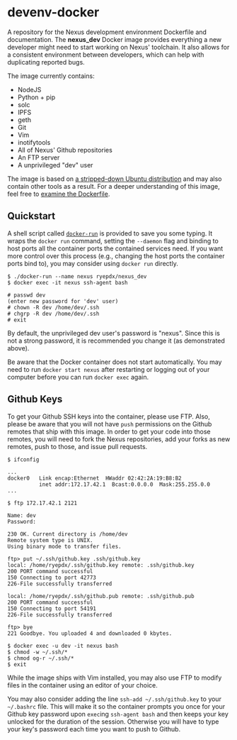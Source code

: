 # devenv-docker

A repository for the Nexus development environment Dockerfile and documentation.
The **nexus_dev** Docker image provides everything a new developer might need to
start working on Nexus' toolchain. It also allows for a consistent environment
between developers, which can help with duplicating reported bugs.

The image currently contains:

- NodeJS
- Python + pip
- solc
- IPFS
- geth
- Git
- Vim
- inotifytools
- All of Nexus' Github repositories
- An FTP server
- A unprivileged "dev" user

The image is based on [a stripped-down Ubuntu
distribution](https://github.com/phusion/baseimage-docker) and may also contain
other tools as a result. For a deeper understanding of this image, feel free to
[examine the Dockerfile](base-image/Dockerfile).

## Quickstart

A shell script called [`docker-run`](docker-run) is provided to save you some
typing. It wraps the `docker run` command, setting the `--daemon` flag and
binding to host ports all the container ports the contained services need. If
you want more control over this process (e.g., changing the host ports the
container ports bind to), you may consider using `docker run` directly.

```
$ ./docker-run --name nexus ryepdx/nexus_dev
$ docker exec -it nexus ssh-agent bash

# passwd dev
(enter new password for 'dev' user)
# chown -R dev /home/dev/.ssh
# chgrp -R dev /home/dev/.ssh
# exit
```

By default, the unprivileged dev user's password is "nexus". Since this is not a
strong password, it is recommended you change it (as demonstrated above).

Be aware that the Docker container does not start automatically. You may need to
run `docker start nexus` after restarting or logging out of your computer before
you can run `docker exec` again.

## Github Keys

To get your Github SSH keys into the container, please use FTP. Also, please be
aware that you will not have `push` permissions on the Github remotes that ship
with this image. In order to get your code into those remotes, you will need to
fork the Nexus repositories, add your forks as new remotes, push to those, and
issue pull requests.

```
$ ifconfig

...
docker0   Link encap:Ethernet  HWaddr 02:42:2A:19:B8:B2
          inet addr:172.17.42.1  Bcast:0.0.0.0  Mask:255.255.0.0
...

$ ftp 172.17.42.1 2121

Name: dev
Password:

230 OK. Current directory is /home/dev
Remote system type is UNIX.
Using binary mode to transfer files.

ftp> put ~/.ssh/github.key .ssh/github.key
local: /home/ryepdx/.ssh/github.key remote: .ssh/github.key
200 PORT command successful
150 Connecting to port 42773
226-File successfully transferred

local: /home/ryepdx/.ssh/github.pub remote: .ssh/github.pub
200 PORT command successful
150 Connecting to port 54191
226-File successfully transferred

ftp> bye
221 Goodbye. You uploaded 4 and downloaded 0 kbytes.

$ docker exec -u dev -it nexus bash
$ chmod -w ~/.ssh/*
$ chmod og-r ~/.ssh/*
$ exit
```

While the image ships with Vim installed, you may also use FTP to modify files
in the container using an editor of your choice.

You may also consider adding the line `ssh-add ~/.ssh/github.key` to your
`~/.bashrc` file. This will make it so the container prompts you once for your
Github key password upon `exec`ing `ssh-agent bash` and then keeps your key
unlocked for the duration of the session. Otherwise you will have to type your
key's password each time you want to push to Github.
